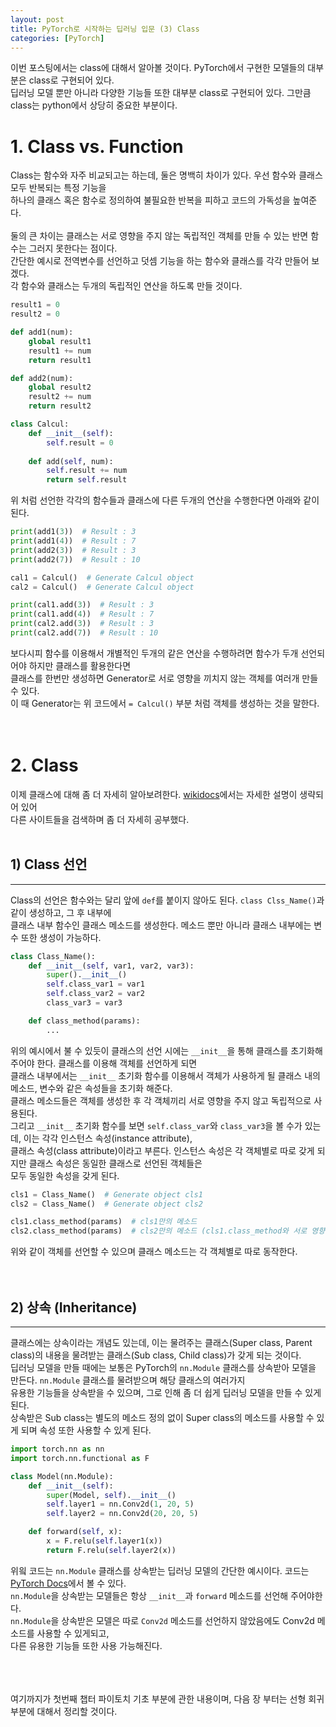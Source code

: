 ```yaml
---
layout: post
title: PyTorch로 시작하는 딥러닝 입문 (3) Class
categories: [PyTorch]
---
```


이번 포스팅에서는 class에 대해서 알아볼 것이다. PyTorch에서 구현한 모델들의 대부분은 class로 구현되어 있다. <br>
딥러닝 모델 뿐만 아니라 다양한 기능들 또한 대부분 class로 구현되어 있다. 그만큼 class는 python에서 상당히 중요한 부분이다.<br>

# 1. Class vs. Function

Class는 함수와 자주 비교되고는 하는데, 둘은 명백히 차이가 있다. 우선 함수와 클래스 모두 반복되는 특정 기능을 <br>
하나의 클래스 혹은 함수로 정의하여 불필요한 반복을 피하고 코드의 가독성을 높여준다. <br>
<br>
둘의 큰 차이는 클래스는 서로 영향을 주지 않는 독립적인 객체를 만들 수 있는 반면 함수는 그러지 못한다는 점이다. <br>
간단한 예시로 전역변수를 선언하고 덧셈 기능을 하는 함수와 클래스를 각각 만들어 보겠다.<br>
각 함수와 클래스는 두개의 독립적인 연산을 하도록 만들 것이다. <br>

```python
result1 = 0
result2 = 0

def add1(num):
    global result1
    result1 += num
    return result1

def add2(num):
    global result2
    result2 += num
    return result2

class Calcul:
    def __init__(self):
        self.result = 0
    
    def add(self, num):
        self.result += num
        return self.result
```

위 처럼 선언한 각각의 함수들과 클래스에 다른 두개의 연산을 수행한다면 아래와 같이 된다.

```python
print(add1(3))  # Result : 3
print(add1(4))  # Result : 7
print(add2(3))  # Result : 3
print(add2(7))  # Result : 10

cal1 = Calcul()  # Generate Calcul object
cal2 = Calcul()  # Generate Calcul object

print(cal1.add(3))  # Result : 3
print(cal1.add(4))  # Result : 7
print(cal2.add(3))  # Result : 3
print(cal2.add(7))  # Result : 10
```

보다시피 함수를 이용해서 개별적인 두개의 같은 연산을 수행하려면 함수가 두개 선언되어야 하지만 클래스를 활용한다면 <br>
클래스를 한번만 생성하면 Generator로 서로 영향을 끼치지 않는 객체를 여러개 만들 수 있다. <br>
이 때 Generator는 위 코드에서 ```= Calcul()``` 부분 처럼 객체를 생성하는 것을 말한다.<br><br><br>

# 2. Class

이제 클래스에 대해 좀 더 자세히 알아보려한다. [wikidocs](https://wikidocs.net/60034)에서는 자세한 설명이 생략되어 있어 <br>
다른 사이트들을 검색하며 좀 더 자세히 공부했다. <br><br>

## 1) Class 선언
---

Class의 선언은 함수와는 달리 앞에 ```def```를 붙이지 않아도 된다. ```class Clss_Name()```과 같이 생성하고, 그 후 내부에 <br>
클래스 내부 함수인 클래스 메소드를 생성한다. 메소드 뿐만 아니라 클래스 내부에는 변수 또한 생성이 가능하다. 

```python
class Class_Name():
    def __init__(self, var1, var2, var3):
        super().__init__()
        self.class_var1 = var1
        self.class_var2 = var2
        class_var3 = var3

    def class_method(params):
        ...
```

위의 예시에서 불 수 있듯이 클래스의 선언 시에는 ```__init__```을 통해 클래스를 초기화해주어야 한다. 클래스를 이용해 객체를 선언하게 되면 <br>
클래스 내부에서는 ```__init__``` 초기화 함수를 이용해서 객체가 사용하게 될 클래스 내의 메소드, 변수와 같은 속성들을 초기화 해준다. <br>
클래스 메소드들은 객체를 생성한 후 각 객체끼리 서로 영향을 주지 않고 독립적으로 사용된다. <br>
그리고 ```__init__``` 초기화 함수를 보면 ```self.class_var```와 ```class_var3```을 볼 수가 있는데, 이는 각각 인스턴스 속성(instance attribute), <br>
클래스 속성(class attribute)이라고 부른다. 인스턴스 속성은 각 객체별로 따로 갖게 되지만 클래스 속성은 동일한 클래스로 선언된 객체들은 <br>
모두 동일한 속성을 갖게 된다.

```python
cls1 = Class_Name()  # Generate object cls1
cls2 = Class_Name()  # Generate object cls2

cls1.class_method(params)  # cls1만의 메소드
cls2.class_method(params)  # cls2만의 메소드 (cls1.class_method와 서로 영향 없음)
```

위와 같이 객체를 선언할 수 있으며 클래스 메소드는 각 객체별로 따로 동작한다. <br><br><br>

## 2) 상속 (Inheritance)
---

클래스에는 상속이라는 개념도 있는데, 이는 물려주는 클래스(Super class, Parent class)의 내용을 물려받는 클래스(Sub class, Child class)가 갖게 되는 것이다. <br>
딥러닝 모델을 만들 때에는 보통은 PyTorch의 ```nn.Module``` 클래스를 상속받아 모델을 만든다. ```nn.Module``` 클래스를 물려받으며 해당 클래스의 여러가지 <br>
유용한 기능들을 상속받을 수 있으며, 그로 인해 좀 더 쉽게 딥러닝 모델을 만들 수 있게 된다. <br>
상속받은 Sub class는 별도의 메소드 정의 없이 Super class의 메소드를 사용할 수 있게 되며 속성 또한 사용할 수 있게 된다. <br>

```python
import torch.nn as nn
import torch.nn.functional as F

class Model(nn.Module):
    def __init__(self):
        super(Model, self).__init__()
        self.layer1 = nn.Conv2d(1, 20, 5)
        self.layer2 = nn.Conv2d(20, 20, 5)

    def forward(self, x):
        x = F.relu(self.layer1(x))
        return F.relu(self.layer2(x))
```

위읰 코드는 ```nn.Module``` 클래스를 상속받는 딥러닝 모델의 간단한 예시이다. 코드는 [PyTorch Docs](https://pytorch.org/docs/stable/generated/torch.nn.Module.html?highlight=nn%20module#torch.nn.Module)에서 볼 수 있다. <br>
```nn.Module```을 상속받는 모델들은 항상 ```__init__```과 ```forward``` 메소드를 선언해 주어야한다. <br>
```nn.Module```을 상속받은 모델은 따로 ```Conv2d``` 메소드를 선언하지 않았음에도 Conv2d 메소드를 사용할 수 있게되고, <br>
다른 유용한 기능들 또한 사용 가능해진다.<br><br><br><br>

여기까지가 첫번째 챕터 파이토치 기초 부분에 관한 내용이며, 다음 장 부터는 선형 회귀 부분에 대해서 정리할 것이다.